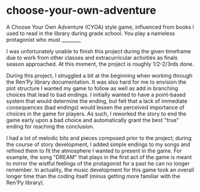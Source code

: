 # choose-your-own-adventure
A Choose Your Own Adventure (CYOA) style game, influenced from books I used to read in the library during grade school. You play a nameless protagonist who must ________

I was unfortunately unable to finish this project during the given timeframe due to work from other classes and extracurricular activities as finals season approached. At this moment, the project is roughly 1/2-2/3rds done. 

During this project, I struggled a bit at the beginning when working through the Ren'Py library documentation. It was also hard for me to envision the plot structure I wanted my game to follow as well as add in branching choices that lead to bad endings. I initially wanted to have a point-based system that would determine the ending, but felt that a lack of immediate consequences (bad endings) would lessen the perceived importance of choices in the game for players. As such, I reworked the story to end the game early upon a bad choice and automatically grant the best "true" ending for reaching the conclusion.

I had a lot of melodic bits and pieces composed prior to the project; during the course of story development, I added simple endings to my songs and refined them to fit the atmosphere I wanted to present in the game. For example, the song "DREAM" that plays in the first act of the game is meant to mirror the wistful feelings of the protagonist for a past he can no longer remember. In actuality, the music development for this game took an overall longer time than the coding itself (minus getting more familiar with the Ren'Py library). 
